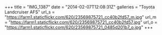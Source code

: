 +++
title = "IMG_1387"
date = "2014-02-07T12:08:31Z"
galleries = "Toyota Landcruiser AFS"
url_s = "https://farm1.staticflickr.com/620/23569875721_cc40b2fd57_m.jpg"
url_m = "https://farm1.staticflickr.com/620/23569875721_cc40b2fd57.jpg"
url_o = "https://farm1.staticflickr.com/620/23569875721_0485d201b7_o.jpg"
+++

